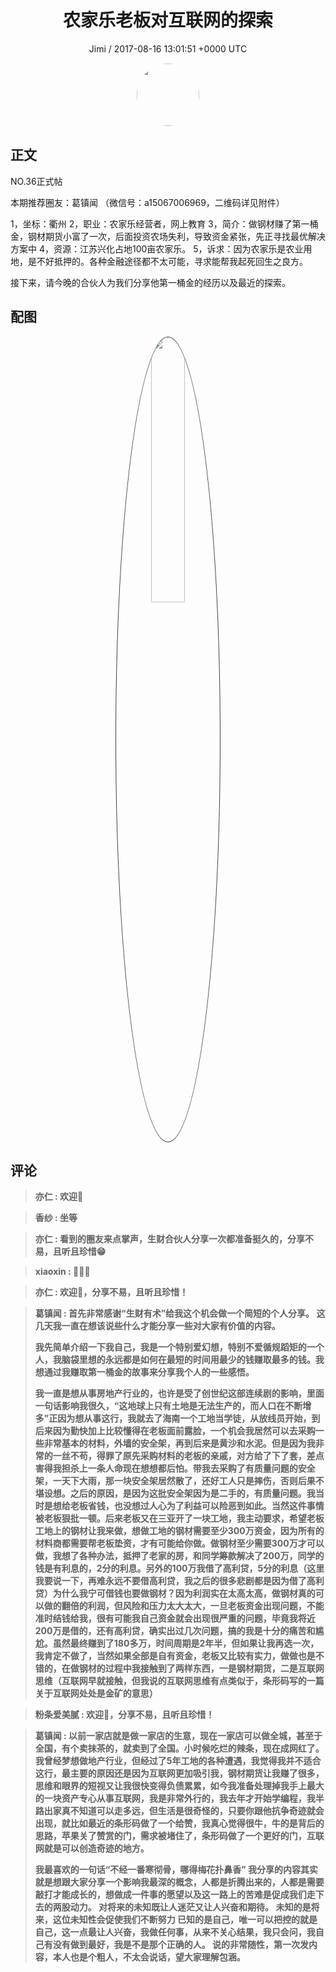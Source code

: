 <h1 align="center">农家乐老板对互联网的探索</h1>
<p align="center">
    <a>Jimi / 2017-08-16 13:01:51 &#43;0000 UTC</a>
</p>

<div align="center">
    <img src="https://images.zsxq.com/FiWv5yIogjugrkjGNdMOpLbJJQQg?e=1590940799&amp;token=kIxbL07-8jAj8w1n4s9zv64FuZZNEATmlU_Vm6zD:3hf7dVV6u5P9ulK0iGgaBqJE7yo=" width="100" height="100" style="border:1px solid;border-radius:50%; color:#ffffff"/>
</div>

## 正文

<div>
  NO.36正式帖

本期推荐圈友：葛镇闻
（微信号：a15067006969，二维码详见附件）

1，坐标：衢州
2，职业：农家乐经营者，网上教育
3，简介：做钢材赚了第一桶金，钢材期货小富了一次，后面投资农场失利，导致资金紧张，先正寻找最优解决方案中
4，资源：江苏兴化占地100亩农家乐。
5，诉求：因为农家乐是农业用地，是不好抵押的。各种金融途径都不太可能，寻求能帮我起死回生之良方。

接下来，请今晚的合伙人为我们分享他第一桶金的经历以及最近的探索。
</div>

## 配图
<div class="image" align="center">

<img src="https://images.zsxq.com/FomC14EQGDsFhXuhfRACRPeHkkrZ?e=1590940799&amp;token=kIxbL07-8jAj8w1n4s9zv64FuZZNEATmlU_Vm6zD:4zRtwewDC0KKjFOiG75KectEr84=" width="33%" height="33%" style="border:1px solid;border-radius:50%; color:#3c3f41"/>

</div>

## 评论

<div align="left">
<div>

<blockquote >
<span> <strong>亦仁 : 欢迎👏 </strong></span>
</blockquote>

<blockquote >
<span> <strong>香纱 : 坐等 </strong></span>
</blockquote>

<blockquote >
<span> <strong>亦仁 : 看到的圈友来点掌声，生财合伙人分享一次都准备挺久的，分享不易，且听且珍惜😁 </strong></span>
</blockquote>

<blockquote >
<span> <strong>xiaoxin : 👏👏👏 </strong></span>
</blockquote>

<blockquote >
<span> <strong>亦仁 : 欢迎👏，分享不易，且听且珍惜！ </strong></span>
</blockquote>

<blockquote >
<span> <strong>葛镇闻 : 首先非常感谢“生财有术”给我这个机会做一个简短的个人分享。
这几天我一直在想该说些什么才能分享一些对大家有价值的内容。

我先简单介绍一下我自己，我是一个特别爱幻想，特别不爱循规蹈矩的一个人，我脑袋里想的永远都是如何在最短的时间用最少的钱赚取最多的钱。我想通过我赚取第一桶金的故事来分享我个人的一些感悟。

我一直是想从事房地产行业的，也许是受了创世纪这部连续剧的影响，里面一句话影响我很久，“这地球上只有土地是无法生产的，而人口在不断增多”正因为想从事这行，我就去了海南一个工地当学徒，从放线员开始，到后来因为勤快加上比较懂得在老板面前露脸，一个机会我居然可以去采购一些非常基本的材料，外墙的安全架，再到后来是黄沙和水泥。但是因为我非常的一丝不苟，得罪了原先采购材料的老板的亲戚，对方给了下了套，差点害得我担杀上一条人命现在想想都后怕。带我去采购了有质量问题的安全架，一天下大雨，那一块安全架居然散了，还好工人只是摔伤，否则后果不堪设想。之后的原因，是因为这批安全架因为是二手的，有质量问题。我当时是想给老板省钱，也没想过人心为了利益可以险恶到如此。当然这件事情被老板狠批一顿。后来老板又在三亚开了一块工地，我主动要求，希望老板工地上的钢材让我来做，想做工地的钢材需要至少300万资金，因为所有的材料商都需要帮老板垫资，才有可能给你做。做钢材至少需要300万才可以做，我想了各种办法，抵押了老家的房，和同学筹款解决了200万，同学的钱是有利息的，2分的利息。另外的100万我借了高利贷，5分的利息（这里我要说一下，再难永远不要借高利贷，我之后的很多悲剧都是因为借了高利贷）为什么我宁可借钱也要做钢材？因为利润实在太高太高，做钢材真的可以做的翻倍的利润，但风险和压力太大太大，一旦老板资金出现问题，不能准时结钱给我，很有可能我自己资金就会出现很严重的问题，毕竟我将近200万是借的，还有高利贷，确实出过几次问题，搞的我是十分的痛苦和尴尬。虽然最终赚到了180多万，时间周期是2年半，但如果让我再选一次，我肯定不做了，当然如果全部是自有资金，老板又比较有实力，做做也是不错的，在做钢材的过程中我接触到了两样东西，一是钢材期货，二是互联网思维（互联网早就接触，但我说的互联网思维有点类似于，条形码写的一篇关于互联网处处是金矿的意思） </strong></span>
</blockquote>

<blockquote >
<span> <strong>粉条爱美腻 : 欢迎👏，分享不易，且听且珍惜！ </strong></span>
</blockquote>

<blockquote >
<span> <strong>葛镇闻 : 以前一家店就是做一家店的生意，现在一家店可以做全城，甚至于全国，有个卖抹茶的，就卖到了全国。小时候吃烂的辣条，现在成网红了。我曾经梦想做地产行业，但经过了5年工地的各种遭遇，我觉得我并不适合这行，最主要的原因还是因为互联网更加吸引我，钢材期货让我赚了很多，思维和眼界的短视又让我很快变得负债累累，如今我准备处理掉我手上最大的一块资产专心从事互联网，我是非常外行的，我去年才开始学编程，我半路出家真不知道可以走多远，但生活是很奇怪的，只要你跟他抗争奇迹就会出现，就比如最近的条形码做了一个给赞，我真心觉得很牛，牛的是背后的思路，苹果关了赞赏的门，需求被堵住了，条形码做了一个更好的门，互联网就是可以创造奇迹的地方。

我最喜欢的一句话“不经一番寒彻骨，哪得梅花扑鼻香”
我分享的内容其实就是想跟大家分享一个影响我最深的概念，人都是折腾出来的，人都是需要敲打才能成长的，想做成一件事的愿望以及这一路上的苦难是促成我们走下去的两股动力。
对将来的未知既让人迷茫又让人兴奋和期待。
未知的是将来，这位未知性会促使我们不断努力
已知的是自己，唯一可以把控的就是自己，这一点最让人兴奋，我做任何事，从来不关心结果，我只会问，我自己有没有做到最好，我是不是那个正确的人。
说的非常随性，第一次发内容，本人也是个粗人，不太会说话，望大家理解包涵。 </strong></span>
</blockquote>

</div>
</div>